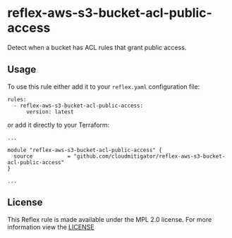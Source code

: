 # reflex-aws-s3-bucket-acl-public-access
Detect when a bucket has ACL rules that grant public access.
## Usage
To use this rule either add it to your `reflex.yaml` configuration file:  
```
rules:
  - reflex-aws-s3-bucket-acl-public-access:
      version: latest
```

or add it directly to your Terraform:  
```
...

module "reflex-aws-s3-bucket-acl-public-access" {
  source           = "github.com/cloudmitigator/reflex-aws-s3-bucket-acl-public-access"
}

...
```

## License
This Reflex rule is made available under the MPL 2.0 license. For more information view the [LICENSE](https://github.com/cloudmitigator/reflex-aws-s3-bucket-acl-public-access/blob/master/LICENSE) 